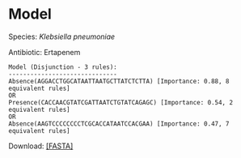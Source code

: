 
# Model

Species: *Klebsiella pneumoniae*

Antibiotic: Ertapenem

```
Model (Disjunction - 3 rules):
------------------------------
Absence(AGGACCTGGCATAATTAATGCTTATCTCTTA) [Importance: 0.88, 8 equivalent rules]
OR
Presence(CACCAACGTATCGATTAATCTGTATCAGAGC) [Importance: 0.54, 2 equivalent rules]
OR
Absence(AAGTCCCCCCCCTCGCACCATAATCCACGAA) [Importance: 0.47, 7 equivalent rules]

```

Download: [[FASTA]](./model.fasta)

